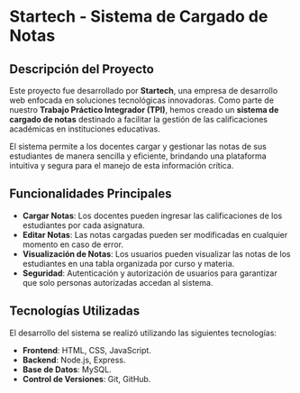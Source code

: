 # Startech - Sistema de Cargado de Notas

## Descripción del Proyecto

Este proyecto fue desarrollado por **Startech**, una empresa de desarrollo web enfocada en soluciones tecnológicas innovadoras. Como parte de nuestro **Trabajo Práctico Integrador (TPI)**, hemos creado un **sistema de cargado de notas** destinado a facilitar la gestión de las calificaciones académicas en instituciones educativas.

El sistema permite a los docentes cargar y gestionar las notas de sus estudiantes de manera sencilla y eficiente, brindando una plataforma intuitiva y segura para el manejo de esta información crítica.

## Funcionalidades Principales

- **Cargar Notas**: Los docentes pueden ingresar las calificaciones de los estudiantes por cada asignatura.
- **Editar Notas**: Las notas cargadas pueden ser modificadas en cualquier momento en caso de error.
- **Visualización de Notas**: Los usuarios pueden visualizar las notas de los estudiantes en una tabla organizada por curso y materia.
- **Seguridad**: Autenticación y autorización de usuarios para garantizar que solo personas autorizadas accedan al sistema.

## Tecnologías Utilizadas

El desarrollo del sistema se realizó utilizando las siguientes tecnologías:

- **Frontend**: HTML, CSS, JavaScript.
- **Backend**: Node.js, Express.
- **Base de Datos**: MySQL.
- **Control de Versiones**: Git, GitHub.
